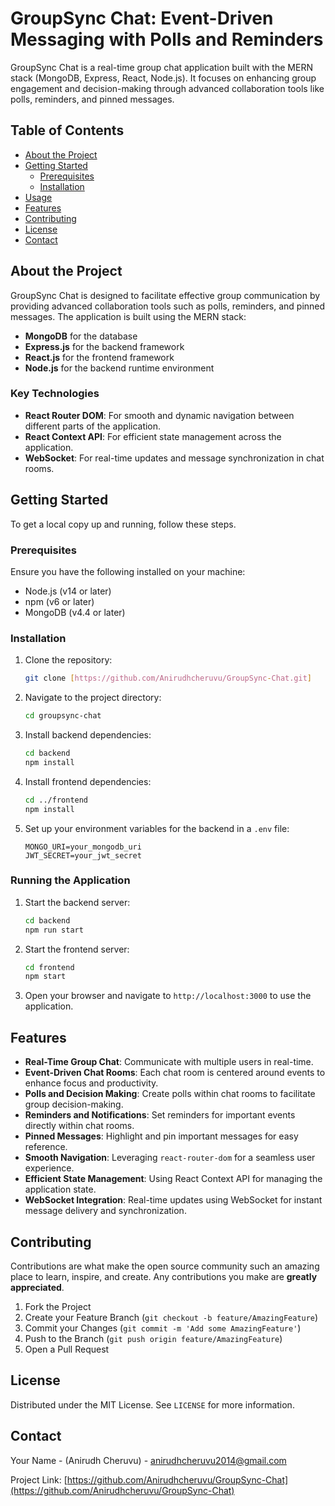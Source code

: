 # GroupSync Chat: Event-Driven Messaging with Polls and Reminders

GroupSync Chat is a real-time group chat application built with the MERN stack (MongoDB, Express, React, Node.js). It focuses on enhancing group engagement and decision-making through advanced collaboration tools like polls, reminders, and pinned messages.

## Table of Contents

- [About the Project](#about-the-project)
- [Getting Started](#getting-started)
  - [Prerequisites](#prerequisites)
  - [Installation](#installation)
- [Usage](#usage)
- [Features](#features)
- [Contributing](#contributing)
- [License](#license)
- [Contact](#contact)

## About the Project

GroupSync Chat is designed to facilitate effective group communication by providing advanced collaboration tools such as polls, reminders, and pinned messages. The application is built using the MERN stack:
- **MongoDB** for the database
- **Express.js** for the backend framework
- **React.js** for the frontend framework
- **Node.js** for the backend runtime environment

### Key Technologies

- **React Router DOM**: For smooth and dynamic navigation between different parts of the application.
- **React Context API**: For efficient state management across the application.
- **WebSocket**: For real-time updates and message synchronization in chat rooms.

## Getting Started

To get a local copy up and running, follow these steps.

### Prerequisites

Ensure you have the following installed on your machine:

- Node.js (v14 or later)
- npm (v6 or later)
- MongoDB (v4.4 or later)

### Installation

1. Clone the repository:
    ```bash
    git clone [https://github.com/Anirudhcheruvu/GroupSync-Chat.git]
    ```
   
2. Navigate to the project directory:
    ```bash
    cd groupsync-chat
    ```

3. Install backend dependencies:
    ```bash
    cd backend
    npm install
    ```

4. Install frontend dependencies:
    ```bash
    cd ../frontend
    npm install
    ```

5. Set up your environment variables for the backend in a `.env` file:
    ```env
    MONGO_URI=your_mongodb_uri
    JWT_SECRET=your_jwt_secret
    ```

### Running the Application

1. Start the backend server:
    ```bash
    cd backend
    npm run start
    ```

2. Start the frontend server:
    ```bash
    cd frontend
    npm start
    ```

3. Open your browser and navigate to `http://localhost:3000` to use the application.

## Features

- **Real-Time Group Chat**: Communicate with multiple users in real-time.
- **Event-Driven Chat Rooms**: Each chat room is centered around events to enhance focus and productivity.
- **Polls and Decision Making**: Create polls within chat rooms to facilitate group decision-making.
- **Reminders and Notifications**: Set reminders for important events directly within chat rooms.
- **Pinned Messages**: Highlight and pin important messages for easy reference.
- **Smooth Navigation**: Leveraging `react-router-dom` for a seamless user experience.
- **Efficient State Management**: Using React Context API for managing the application state.
- **WebSocket Integration**: Real-time updates using WebSocket for instant message delivery and synchronization.

## Contributing

Contributions are what make the open source community such an amazing place to learn, inspire, and create. Any contributions you make are **greatly appreciated**.

1. Fork the Project
2. Create your Feature Branch (`git checkout -b feature/AmazingFeature`)
3. Commit your Changes (`git commit -m 'Add some AmazingFeature'`)
4. Push to the Branch (`git push origin feature/AmazingFeature`)
5. Open a Pull Request

## License

Distributed under the MIT License. See `LICENSE` for more information.

## Contact

Your Name - (Anirudh Cheruvu) - anirudhcheruvu2014@gmail.com

Project Link: [https://github.com/Anirudhcheruvu/GroupSync-Chat](https://github.com/Anirudhcheruvu/GroupSync-Chat)
